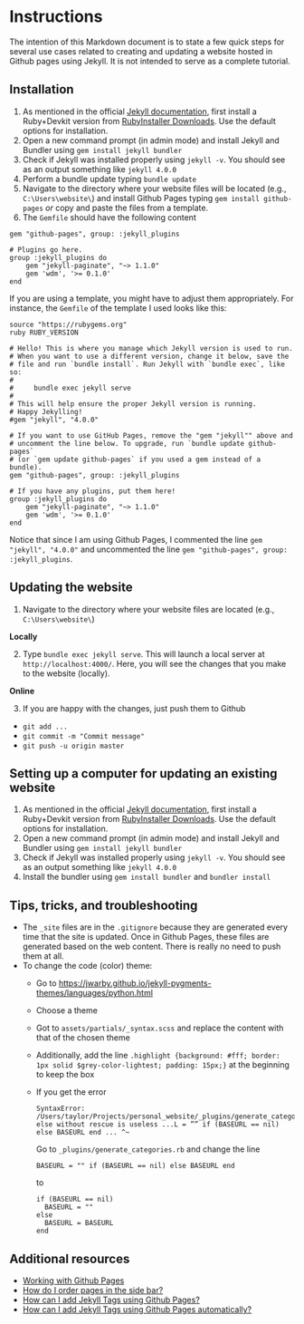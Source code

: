 # Instructions
The intention of this Markdown document is to state a few quick steps for several use cases related to creating and updating a website hosted in Github pages using Jekyll. It is not intended to serve as a complete tutorial.


## Installation
1. As mentioned in the official [Jekyll documentation](https://jekyllrb.com/docs/installation/windows/), first install a Ruby+Devkit version from [RubyInstaller Downloads](https://rubyinstaller.org/downloads/). Use the default options for installation.
0. Open a new command prompt (in admin mode) and install Jekyll and Bundler using `gem install jekyll bundler`
0. Check if Jekyll was installed properly using `jekyll -v`. You should see as an output something like `jekyll 4.0.0`
0. Perform a bundle update typing `bundle update`
0. Navigate to the directory where your website files will be located (e.g., `C:\Users\website\`) and install Github Pages typing `gem install github-pages` *or* copy and paste the files from a template.
0. The `Gemfile` should have the following content

```
gem "github-pages", group: :jekyll_plugins

# Plugins go here.
group :jekyll_plugins do
    gem "jekyll-paginate", "~> 1.1.0"
    gem 'wdm', '>= 0.1.0'
end
```
If you are using a template, you might have to adjust them appropriately. For instance, the `Gemfile` of the template I used looks like this:

```
source "https://rubygems.org"
ruby RUBY_VERSION

# Hello! This is where you manage which Jekyll version is used to run.
# When you want to use a different version, change it below, save the
# file and run `bundle install`. Run Jekyll with `bundle exec`, like so:
#
#     bundle exec jekyll serve
#
# This will help ensure the proper Jekyll version is running.
# Happy Jekylling!
#gem "jekyll", "4.0.0"

# If you want to use GitHub Pages, remove the "gem "jekyll"" above and
# uncomment the line below. To upgrade, run `bundle update github-pages`
# (or `gem update github-pages` if you used a gem instead of a bundle).
gem "github-pages", group: :jekyll_plugins

# If you have any plugins, put them here!
group :jekyll_plugins do
    gem "jekyll-paginate", "~> 1.1.0"
    gem 'wdm', '>= 0.1.0'
end
```
Notice that since I am using Github Pages, I commented the line `gem "jekyll", "4.0.0"` and uncommented the line `gem "github-pages", group: :jekyll_plugins`.


## Updating the website

1. Navigate to the directory where your website files are located (e.g., `C:\Users\website\`)

**Locally**

2. Type `bundle exec jekyll serve`. This will launch a local server at `http://localhost:4000/`. Here, you will see the changes that you make to the website (locally).

**Online**

3. If you are happy with the changes, just push them to Github
- `git add ...`
- `git commit -m "Commit message"`
- `git push -u origin master`


## Setting up a computer for updating an existing website
1. As mentioned in the official [Jekyll documentation](https://jekyllrb.com/docs/installation/windows/), first install a Ruby+Devkit version from [RubyInstaller Downloads](https://rubyinstaller.org/downloads/). Use the default options for installation.
0. Open a new command prompt (in admin mode) and install Jekyll and Bundler using `gem install jekyll bundler`
0. Check if Jekyll was installed properly using `jekyll -v`. You should see as an output something like `jekyll 4.0.0`
0. Install the bundler using `gem install bundler` and `bundler install`

## Tips, tricks, and troubleshooting
- The `_site` files are in  the `.gitignore` because they are generated every time that the site is updated. Once in Github Pages, these files are generated based on the web content. There is really no need to push them at all.
- To change the code (color) theme:
  - Go to https://jwarby.github.io/jekyll-pygments-themes/languages/python.html
  - Choose a theme
  - Got to `assets/partials/_syntax.scss` and replace the content with that of the chosen theme
  - Additionally, add the line `.highlight {background: #fff; border: 1px solid $grey-color-lightest; padding: 15px;}` at the beginning to keep the box
  - If you get the error
    ```
    SyntaxError: /Users/taylor/Projects/personal_website/_plugins/generate_categories.rb:50: else without rescue is useless ...L = ”” if (BASEURL == nil) else BASEURL end ... ^~
    ```

    Go to `_plugins/generate_categories.rb` and change the line
    ```
    BASEURL = "" if (BASEURL == nil) else BASEURL end
    ```

    to
    ```
    if (BASEURL == nil)
      BASEURL = ""
    else
      BASEURL = BASEURL
    end
    ```

## Additional resources
- [Working with Github Pages](https://help.github.com/en/github/working-with-github-pages)
- [How do I order pages in the side bar?](https://stackoverflow.com/a/33983971/948768)
- [How can I add Jekyll Tags using Github Pages?](https://longqian.me/2017/02/09/github-jekyll-tag/)
- [How can I add Jekyll Tags using Github Pages automatically?](https://arturomoncadatorres.com/automatically-generating-tag-posts-for-github-pages-using-jekyll/)
